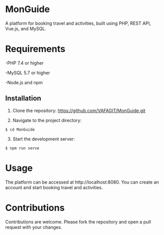 # MonGuide
  A platform for booking travel and activities, built using PHP, REST API, Vue.js, and MySQL.


# Requirements

  -PHP 7.4 or higher

  -MySQL 5.7 or higher

  -Node.js and npm

## Installation

  1. Clone the repository:
    https://github.com/VAFAGIT/MonGuide.git   
    
  2. Navigate to the project directory:
 ```
 $ cd MonGuide
 ```
  3. Start the development server:
 ```
$ npm run serve
```

# Usage
The platform can be accessed at http://localhost:8080. 
You can create an account and start booking travel and activities.

# Contributions
Contributions are welcome. Please fork the repository and open a pull request with your changes.
